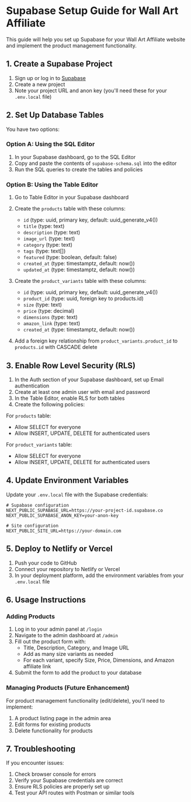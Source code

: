 # Supabase Setup Guide for Wall Art Affiliate

This guide will help you set up Supabase for your Wall Art Affiliate website and implement the product management functionality.

## 1. Create a Supabase Project

1. Sign up or log in to [Supabase](https://supabase.com)
2. Create a new project
3. Note your project URL and anon key (you'll need these for your `.env.local` file)

## 2. Set Up Database Tables

You have two options:

### Option A: Using the SQL Editor

1. In your Supabase dashboard, go to the SQL Editor
2. Copy and paste the contents of `supabase-schema.sql` into the editor
3. Run the SQL queries to create the tables and policies

### Option B: Using the Table Editor

1. Go to Table Editor in your Supabase dashboard
2. Create the `products` table with these columns:
   - `id` (type: uuid, primary key, default: uuid_generate_v4())
   - `title` (type: text)
   - `description` (type: text)
   - `image_url` (type: text)
   - `category` (type: text)
   - `tags` (type: text[])
   - `featured` (type: boolean, default: false)
   - `created_at` (type: timestamptz, default: now())
   - `updated_at` (type: timestamptz, default: now())

3. Create the `product_variants` table with these columns:
   - `id` (type: uuid, primary key, default: uuid_generate_v4())
   - `product_id` (type: uuid, foreign key to products.id)
   - `size` (type: text)
   - `price` (type: decimal)
   - `dimensions` (type: text)
   - `amazon_link` (type: text)
   - `created_at` (type: timestamptz, default: now())

4. Add a foreign key relationship from `product_variants.product_id` to `products.id` with CASCADE delete

## 3. Enable Row Level Security (RLS)

1. In the Auth section of your Supabase dashboard, set up Email authentication
2. Create at least one admin user with email and password
3. In the Table Editor, enable RLS for both tables
4. Create the following policies:

For `products` table:
- Allow SELECT for everyone 
- Allow INSERT, UPDATE, DELETE for authenticated users

For `product_variants` table:
- Allow SELECT for everyone
- Allow INSERT, UPDATE, DELETE for authenticated users

## 4. Update Environment Variables

Update your `.env.local` file with the Supabase credentials:

```
# Supabase configuration
NEXT_PUBLIC_SUPABASE_URL=https://your-project-id.supabase.co
NEXT_PUBLIC_SUPABASE_ANON_KEY=your-anon-key

# Site configuration
NEXT_PUBLIC_SITE_URL=https://your-domain.com
```

## 5. Deploy to Netlify or Vercel

1. Push your code to GitHub
2. Connect your repository to Netlify or Vercel
3. In your deployment platform, add the environment variables from your `.env.local` file

## 6. Usage Instructions

### Adding Products

1. Log in to your admin panel at `/login`
2. Navigate to the admin dashboard at `/admin`
3. Fill out the product form with:
   - Title, Description, Category, and Image URL
   - Add as many size variants as needed
   - For each variant, specify Size, Price, Dimensions, and Amazon affiliate link
4. Submit the form to add the product to your database

### Managing Products (Future Enhancement)

For product management functionality (edit/delete), you'll need to implement:
1. A product listing page in the admin area
2. Edit forms for existing products
3. Delete functionality for products

## 7. Troubleshooting

If you encounter issues:

1. Check browser console for errors
2. Verify your Supabase credentials are correct
3. Ensure RLS policies are properly set up
4. Test your API routes with Postman or similar tools 